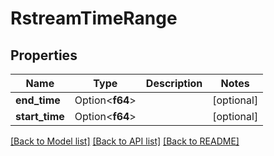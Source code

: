 # RstreamTimeRange

## Properties

Name | Type | Description | Notes
------------ | ------------- | ------------- | -------------
**end_time** | Option<**f64**> |  | [optional]
**start_time** | Option<**f64**> |  | [optional]

[[Back to Model list]](../README.md#documentation-for-models) [[Back to API list]](../README.md#documentation-for-api-endpoints) [[Back to README]](../README.md)


